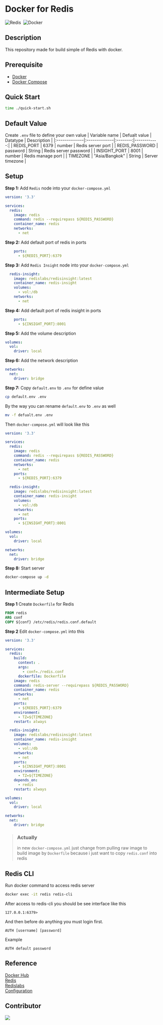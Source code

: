 # Docker for Redis
<img alt="Redis" src="https://img.shields.io/badge/Redis-DC382D?&style=flat&logo=redis&logoColor=FFFFFF">&nbsp;
<img alt="Docker" src="https://img.shields.io/badge/Docker-2496ED?&style=flat&logo=docker&logoColor=ffffff">&nbsp;

## Description
This repository made for build simple of Redis with docker.

## Prerequisite
* [Docker](https://docs.docker.com/engine/install/ubuntu/)
* [Docker Compose](https://docs.docker.com/compose/install/)

## Quick Start
```bash
time ./quick-start.sh
```

## Default Value
Create `.env` file to define your own value
| Variable name | Defualt value | Datatype | Description |
|:--------------|:--------------|:--------:|------------:|
| REDIS_PORT | 6379 | number | Redis server port |
| REDIS_PASSWORD | password | String | Redis server password |
| INSIGHT_PORT | 8001 | number | Redis manage port |
| TIMEZONE | "Asia/Bangkok" | String | Server timezone |

## Setup
**Step 1:** Add `Redis` node into your `docker-compose.yml`
```yaml
version: '3.3'

services:
  redis:
    image: redis
    command: redis --requirepass ${REDIS_PASSWORD}
    container_name: redis
    networks:
      - net
```
**Step 2:** Add default port of redis in ports
```yaml
    ports:
      - ${REDIS_PORT}:6379
```
**Step 3:** Add `Redis Insight` node into your `docker-compose.yml`
```yaml
  redis-insight:
    image: redislabs/redisinsight:latest
    container_name: redis-insight
    volumes:
      - vol:/db
    networks:
      - net
```
**Step 4:** Add default port of redis insight in ports
```yaml
    ports:
      - ${INSIGHT_PORT}:8001
```
**Step 5:** Add the volume description
```yaml
volumes:
  vol:
    driver: local
```
**Step 6:** Add the network description
```yaml
networks:
  net:
    driver: bridge
```
**Step 7:** Copy `default.env` to `.env` for define value
```bash
cp default.env .env
```
By the way you can rename `default.env` to `.env` as well
```bash
mv -f defualt.env .env
```

Then `docker-compose.yml` will look like this
```yaml
version: '3.3'

services:
  redis:
    image: redis
    command: redis --requirepass ${REDIS_PASSWORD}
    container_name: redis
    networks:
      - net
    ports:
      - ${REDIS_PORT}:6379

  redis-insight:
    image: redislabs/redisinsight:latest
    container_name: redis-insight
    volumes:
      - vol:/db
    networks:
      - net
    ports:
      - ${INSIGHT_PORT}:8001

volumes:
  vol:
    driver: local

networks:
  net:
    driver: bridge
```
**Step 8:** Start server
```bash
docker-compose up -d
```

## Intermediate Setup
**Step 1** Create `Dockerfile` for Redis
```Dockerfile
FROM redis
ARG conf
COPY ${conf} /etc/redis/redis.conf.default
```

**Step 2** Edit `docker-compose.yml` into this
```yaml
version: '3.3'

services:
  redis:
    build: 
      context: .
      args: 
        - conf=./redis.conf
      dockerfile: Dockerfile
    image: redis
    command: redis-server --requirepass ${REDIS_PASSWORD}
    container_name: redis
    networks:
      - net
    ports:
      - ${REDIS_PORT}:6379
    environment: 
      - TZ=${TIMEZONE}
    restart: always

  redis-insight:
    image: redislabs/redisinsight:latest
    container_name: redis-insight
    volumes:
      - vol:/db
    networks:
      - net
    ports:
      - ${INSIGHT_PORT}:8001
    environment: 
      - TZ=${TIMEZONE}
    depends_on: 
      - redis
    restart: always

volumes:
  vol:
    driver: local

networks:
  net:
    driver: bridge
```
> ### **Actually** 
> in new `docker-compose.yml` just change from pulling raw image to build image by `Dockerfile` because i just want to copy `redis.conf` into redis

## Redis CLI
Run docker command to access redis server
```bash
docker exec -it redis redis-cli
```
After access to redis-cli you should be see interface like this
```
127.0.0.1:6379>
```
And then before do anything you must login first.
```
AUTH [username] [password]
```
Example
```
AUTH default password
```

## Reference
[Docker Hub](https://hub.docker.com/_/redis)<br>
[Redis](https://redis.io/commands)<br>
[Redislabs](https://docs.redislabs.com/latest/ri/installing/install-docker/)<br>
[Configuration](https://redis.io/topics/config)

## Contributor
<a href="https://github.com/Harin3Bone"><img src="https://img.shields.io/badge/Harin3Bone-181717?style=flat&logo=github&logoColor=ffffff"></a>
